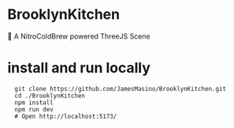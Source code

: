 # BrooklynKitchen

🍞 A NitroColdBrew powered ThreeJS Scene

# install and run locally

```
  git clone https://github.com/JamesMasino/BrooklynKitchen.git
  cd ./BrooklynKitchen
  npm install
  npm run dev
  # Open http://localhost:5173/
```
